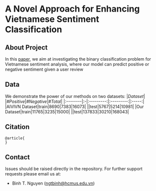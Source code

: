 
# A Novel Approach for Enhancing Vietnamese Sentiment Classification

## **About Project**
In this [paper](), we aim at investigating the binary classification problem for Vietnamese sentiment analysis, where our model can predict positive or negative sentiment given a user review

## **Data**
We demonstrate the power of our methods on two datasets:
|*Dataset*|  |*#Positive*|*#Negative*|*#Total*|
|:--------|:-|:---------:|:---------:|:-----:|
|AIVIVN Dataset|train|8690|7383|16073|
||test|5767|5214|10981|
|Our Dataset|train|11765|3235|15000|
||test|137833|30210|168043|

## **Citation**
```
@article{
}
```

## **Contact**
Issues should be raised directly in the repository. For further support requests please email us at:
- Binh T. Nguyen (ngtbinh@hcmus.edu.vn)